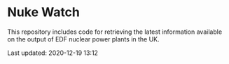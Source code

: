 # Nuke Watch

This repository includes code for retrieving the latest information available on the output of EDF nuclear power plants in the UK.

Last updated: 2020-12-19 13:12